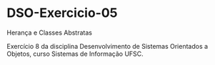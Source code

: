 # DSO-Exercicio-05
Herança e Classes Abstratas

Exercício 8 da disciplina Desenvolvimento de Sistemas Orientados a Objetos, curso Sistemas de Informação UFSC.
